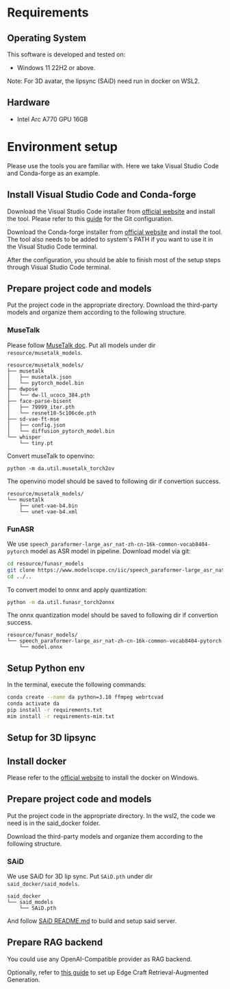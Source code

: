 # Requirements

## Operating System

This software is developed and tested on: 

- Windows 11 22H2 or above. 

Note: For 3D avatar, the lipsync (SAiD) need run in docker on WSL2.

## Hardware

- Intel Arc A770 GPU 16GB

# Environment setup

Please use the tools you are familiar with. Here we take Visual Studio Code and Conda-forge as an example.

## Install Visual Studio Code and Conda-forge

Download the Visual Studio Code installer from [official website](https://code.visualstudio.com/download) and install the tool. Please refer to this [guide](https://code.visualstudio.com/docs/sourcecontrol/intro-to-git) for the Git configuration.

Download the Conda-forge installer from [official website](https://conda-forge.org/download/) and install the tool. The tool also needs to be added to system's PATH if you want to use it in the Visual Studio Code terminal.

After the configuration, you should be able to finish most of the setup steps through Visual Studio Code terminal.

## Prepare project code and models

Put the project code in the appropriate directory. Download the third-party models and organize them according to the following structure.

### MuseTalk

Please follow [MuseTalk doc](https://github.com/TMElyralab/MuseTalk#download-weights). Put all models under dir
`resource/musetalk_models`.

```
resource/musetalk_models/
├── musetalk
│   ├── musetalk.json
│   └── pytorch_model.bin
├── dwpose
│   └── dw-ll_ucoco_384.pth
├── face-parse-bisent
│   ├── 79999_iter.pth
│   └── resnet18-5c106cde.pth
├── sd-vae-ft-mse
│   ├── config.json
│   └── diffusion_pytorch_model.bin
└── whisper
    └── tiny.pt
```

Convert museTalk to openvino:

```
python -m da.util.musetalk_torch2ov
```

The openvino model should be saved to following dir if convertion success.

```
resource/musetalk_models/
└── musetalk
    ├── unet-vae-b4.bin
    └── unet-vae-b4.xml
```

### FunASR

We use `speech_paraformer-large_asr_nat-zh-cn-16k-common-vocab8404-pytorch` model as ASR model in pipeline.
Download model via git:

```bash
cd resource/funasr_models
git clone https://www.modelscope.cn/iic/speech_paraformer-large_asr_nat-zh-cn-16k-common-vocab8404-pytorch.git
cd ../..
```

To convert model to onnx and apply quantization:

```bash
python -m da.util.funasr_torch2onnx
```

The onnx quantization model should be saved to following dir if convertion success.

```
resource/funasr_models/
└── speech_paraformer-large_asr_nat-zh-cn-16k-common-vocab8404-pytorch
    └── model.onnx
```

## Setup Python env

In the terminal, execute the following commands:

```bash
conda create --name da python=3.10 ffmpeg webrtcvad
conda activate da
pip install -r requirements.txt
mim install -r requirements-mim.txt
```

## Setup for 3D lipsync

## Install docker

Please refer to the [official website](https://docs.docker.com/desktop/setup/install/windows-install) to install the docker on Windows. 

## Prepare project code and models

Put the project code in the appropriate directory. In the wsl2, the code we need is in the said_docker folder.

Download the third-party models and organize them according to the following structure.

### SAiD

We use SAiD for 3D lip sync. Put `SAiD.pth` under dir `said_docker/said_models`.

```
said_docker
└── said_models
    └── SAiD.pth
```

And follow [SAiD README.md](../said_docker/README.md) to build and setup said server.

## Prepare RAG backend

You could use any OpenAI-Compatible provider as RAG backend.

Optionally, refer to [this guide](https://github.com/opea-project/GenAIExamples/tree/main/EdgeCraftRAG) to set up Edge Craft Retrieval-Augmented Generation. 
